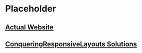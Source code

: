 # Placeholder
## [Actual Website](https://omegavoid.codes)
## [ConqueringResponsiveLayouts Solutions](https://omegarogue.github.io/ConqueringResponsiveLayouts/)
